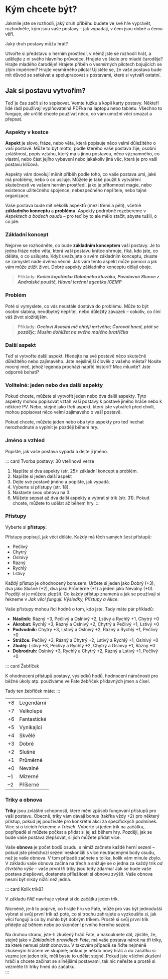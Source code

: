# Kým chcete být?

Jakmile jste se rozhodli, jaký druh příběhu budete ve své hře vyprávět, rozhodněte, kým jsou vaše postavy – jak vypadají, v čem jsou dobré a čemu věří. 

Jaký druh postavy můžu hrát?

Utvořte si představu o herním prostředí, v němž jste se rozhodli hrát, a udělejte z ní svého hlavního průvodce. Hrajete ve škole pro mladé čaroděje? Hrajte mladého čaroděje! Hrajete příběh o vesmírných pilotech bojujících se zlým impériem? Hrajte vesmírného pilota! Ujistěte se, že vaše postava bude mít důvod se setkávat a spolupracovat s postavami, které si vytváří ostatní.

## Jak si postavu vytvořím?

Teď je čas začít si to sepisovat. Vemte tužku a kopii karty postavy. Někteří lidé rádi používají vyplňovatelná PDFka na laptopu nebo tabletu. Všechno to funguje, ale určitě chcete používat něco, co vám umožní věci smazat a přepsat.

### Aspekty v kostce

**Aspekt** je slovo, fráze, nebo věta, která popisuje něco velmi důležitého o vaší postavě. Může to být motto, podle kterého vaše postava žije, osobní zvláštnost, popis vztahu, který má s jinou postavou, něco významného, co vlastní, nebo část jejího vybavení nebo jakákoliv jiná věc, která je pro vaši postavu klíčová.

Aspekty vám dovolují měnit příběh podle toho, co vaše postava umí, jaké má problémy, nebo o co usiluje. Můžete je také použít k vytváření skutečností ve vašem herním prostředí, jako je přítomnost magie, nebo existence užitečného spojence, nebezpečného nepřítele, nebo tajné organizace.

Vaše postava bude mít několik aspektů (mezi třemi a pěti), včetně **základního konceptu** a **problému**. Aspekty podrobně rozebereme v *Aspektech a bodech osudu* – pro teď by to ale mělo stačit, abyste tušili, o co jde. 

### Základní koncept

Nejprve se rozhodněte, co bude **základním konceptem** vaší postavy. Je to jedna fráze nebo věta, která vaši postavu krátce shrnuje, říká, kdo jste, co děláte, o co usilujete. Když uvažujete o svém základním konceptu, zkuste se zamyslet nade dvěma věcmi: Jak vám tento aspekt může pomoci a jak vám může ztížit život. Dobré aspekty základního konceptu dělají oboje.

> Příklady: ***Kočičí kapitánka Oblačného kluzáku, Povolavač Slunce z Andralské pouště, Hlavní terénní agentka IGEMP***

### Problém

Poté si vymyslete, co vás neustále dostává do problému. Může to být osobní slabina, neodbytný nepřítel, nebo důležitý závazek – cokoliv, co činí váš život složitějším.

> Příklady: ***Oceloví Asasíni mě chtějí mrtvého; Čarovat hned, ptát se pozdějc; Musím dohlížet na svého malého bratříčka***

### Další aspekt

Teď si vytvořte další aspekt. Hledejte na své postavě něco skutečně důležitého nebo zajímavého. Jste nejsilnější člověk z vašeho města? Nosíte mocný meč, jehož legenda prochází napříč historií? Moc mluvíte? Jste odporně bohatí?

### Volitelné: jeden nebo dva další aspekty

Pokud chcete, můžete si vytvořit jeden nebo dva další aspekty. Tyto aspekty mohou popisovat vztah vaší postavy k postavě jiného hráče nebo k některé PV. Nebo, stejně jako třetí aspekt, který jste vytvářeli před chvílí, mohou popisovat něco velmi zajímavého o vaší postavě.

Pokud chcete, můžete jeden nebo oba tyto aspekty pro teď nechat nerozhodnuté a vyplnit je později během hry. 

### Jméno a vzhled

Popište, jak vaše postava vypadá a dejte jí jméno.



::: card Tvorba postavy: 30 vteřinová verze

1. Napište si dva aspekty (str. 25): základní koncept a problém.
2. Napište si jeden další aspekt
3. Dejte své postavě jméno a popište, jak vypadá.
4. Vyberte si přístupy (str. 18).
5. Nastavte svou obnovu na 3.
6. Můžete sepsat až dva další aspekty a vybrat si trik (str. 31). Pokud chcete, můžete to udělat až během hry. 
:::


### Přístupy

Vyberte si **přístupy**.

Přístupy popisují, jak věci děláte. Každý má těch samých šest přístupů:

* Pečlivý
* Chytrý
* Oslnivý
* Rázný
* Rychlý
* Lstivý

Každý přístup je ohodnocený bonusem. Určete si jeden jako Dobrý (+3), dva jako Slušné (+2), dva jako Průměrné (+1) a jeden jako Nevalný (+0). Později si je můžete zlepšit. Co každý přístup znamená a jak se používají si řekneme v *Jak věci fungují: Výsledky, Přístupy a Akce*.

Vaše přístupy mohou říci hodně o tom, kdo jste. Tady máte pár příkladů:

* **Násilník:** Rázný +3, Pečlivý a Oslnivý +2, Lstivý a Rychlý +1, Chytrý +0
* **Akrobat:** Rychlý +3, Rázný a Oslnivý +2, Chytrý a Pečlivý +1, Lstivý +0
* **Podvodník:** Chytrý +3, Lstivý a Oslnivý +2, Rázný a Rychlý +1, Pečlivý +0
* **Strážce:** Pečlivý +3, Rázný a Chytrý +2, Lstivý a Rychlý +1, Oslnivý +0
* **Zloděj:** Lstivý +3, Pečlivý a Rychlý +2, Chytrý a Oslnivý +1, Rázný +0
* **Dobrodruh:** Oslnivý +3, Rychlý a Chytrý +2, Rázný a Lstivý +1, Pečlivý +0


::: card Žebříček

K ohodnocení přístupů postavy, výsledků hodů, hodnocení náročnosti pro běžné úkoly atp. používáme ve Fate žebříček přídavných jmen a čísel.

Tady ten žebříček máte:
:::

|  |  |
| --- | --- |
|+8	|Legendární |
|+7	|Velkolepé|
|+6	|Fantastické|
|+5	|Vynikající|
|+4	|Skvělé|
|+3	|Dobré|
|+2	|Slušné|
|+1	|Průměrné|
|+0	|Nevalné|
|–1	|Mizerné|
|–2	|Příšerné|


### Triky a obnova

**Triky** jsou zvláštní schopnosti, které mění způsob fungování přístupů pro vaši postavu. Obecně, triky vám dávají bonus (takřka vždy +2) pro některý přístup, pokud jej používáte pro konkrétní akci za specifických podmínek. Více si o tricích řekneme v *Tricích*. Vyberte si jeden trik na začátku, popřípadě si můžete počkat a přidat si jej až během hry. Později, jak se bude vaše postava zlepšovat, si jich můžete přidat více.

Vaše **obnova** je počet bodů osudu, s nimiž začnete každé herní sezení – pokud jste předchozí sezení neskončili s více neutracenými body osudu, než je vaše obnova. V tom případě začnete s tolika, kolik vám minule zbylo. V základu vaše obnova začíná na třech a snižuje se o jedna za každý trik *od čtvrtého výše* – vaše první tři triky jsou tedy zdarma! Jak se bude vaše postava zlepšovat, dostanete příležitosti si obnovu zvýšit. Vaše obnova nesmí být nikdy nižší než jedna. 


::: card Kolik triků?

V základu *FAE* navrhuje vybrat si do začátku jeden trik.

Nicméně, je-li to poprvé, co hrajte hru ve Fate, může pro vás být jednodušší vybrat si svůj první trik až poté, co si trochu zahrajete a vyzkoušíte si, jak věci fungují a co by mohlo být dobrým trikem. Prostě si svůj první trik přidejte až během nebo po skončení prvního herního sezení.

Na druhou stranu, jste-li zkušený hráč Fate, a nakouknete dál, zjistite, že, stejně jako v *Základních pravidlech Fate*, má vaše postava nárok na tři triky, za které nemusí platit obnovou. V takovém případě se řiďte nejméně zkušeným hráčem ve skupině; pokud je někdo nový hráč a do začátku si vezme jen jeden trik, měli byste to udělat stejně. Pokud jste všichni zkušení hráči a chcete začínat se silnějšími postavami, tak nic neřešte a prostě si vezměte tři triky hned do začátku.   
:::
